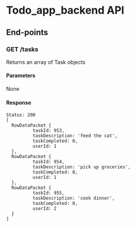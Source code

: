# Todo_app_backend API

## End-points
### GET /tasks
Returns an array of Task objects
#### Parameters
None
#### Response
```
Status: 200
[ 
  RowDataPacket {
          taskId: 953,
          taskDescription: 'feed the cat',
          taskCompleted: 0,
          userId: 1 
  },
  RowDataPacket {
          taskId: 954,
          taskDescription: 'pick up groceries',
          taskCompleted: 0,
          userId: 1 
  },
  RowDataPacket {
          taskId: 955,
          taskDescription: 'cook dinner',
          taskCompleted: 0,
          userId: 2 
  } 
]

```

### 
